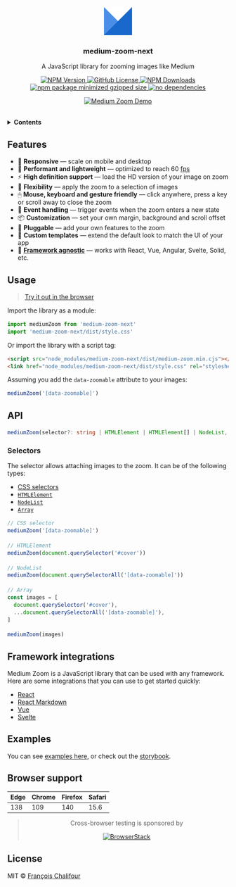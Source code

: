 <p align="center">
  <a href="https://medium-zoom-next.vercel.app"><img src="../../logo.svg" alt="Demo" width="64"></a>
  <h3 align="center">medium-zoom-next</h3>
  <p align="center">A JavaScript library for zooming images like Medium</p>
</p>

<p align="center">
  <a href="https://www.npmjs.com/package/medium-zoom-next">
    <img alt="NPM Version" src="https://img.shields.io/npm/v/medium-zoom-next">
  </a>
  <a href="https://github.com/SpasiboKojima/medium-zoom-next/blob/master/LICENSE">
    <img alt="GitHub License" src="https://img.shields.io/github/license/SpasiboKojima/medium-zoom-next?color=%231968cb">
  </a>
  <a href="https://www.npmcharts.com/compare/medium-zoom-next">
    <img alt="NPM Downloads" src="https://img.shields.io/npm/d18m/medium-zoom-next?color=%231968cb">
  </a>
  <br>
  <a href="https://unpkg.com/medium-zoom-next/dist/">
    <img alt="npm package minimized gzipped size" src="https://img.shields.io/bundlejs/size/medium-zoom-next?color=%231968cb">
  </a>
  <a href="https://github.com/SpasiboKojima/medium-zoom-next/blob/master/packages/medium-zoom/package.json">
    <img src="https://img.shields.io/badge/dependencies-none-lightgrey.svg?color=%231968cb" alt="no dependencies">
  </a>
</p>

<p align="center">
  <a href="https://medium-zoom-next.vercel.app">
    <img src="https://user-images.githubusercontent.com/6137112/43369906-7623239a-9376-11e8-978b-6e089be499fb.gif" alt="Medium Zoom Demo">
  </a>
  <br>
  <br>
</p>

<details>
  <summary><strong>Contents</strong></summary>

<!--
Generate the table of contents using:

```
npx doctoc README.md --maxlevel 3
```
-->

<!-- START doctoc generated TOC please keep comment here to allow auto update -->
<!-- DON'T EDIT THIS SECTION, INSTEAD RE-RUN doctoc TO UPDATE -->

- [Features](#features)
- [Installation](#installation)
- [Usage](#usage)
- [API](#api)
  - [Selectors](#selectors)
  - [Options](#options)
  - [Methods](#methods)
  - [Attributes](#attributes)
  - [Events](#events)
- [Framework integrations](#framework-integrations)
- [Examples](#examples)
- [Debugging](#debugging)
- [Browser support](#browser-support)
- [Contributing](#contributing)
- [License](#license)

<!-- END doctoc generated TOC please keep comment here to allow auto update -->

</details>

## Features

- 📱 **Responsive** — scale on mobile and desktop
- 🚀 **Performant and lightweight** — optimized to reach 60 [fps](https://en.wikipedia.org/wiki/Framerate)
- ⚡️ **High definition support** — load the HD version of your image on zoom
- 🔎 **Flexibility** — apply the zoom to a selection of images
- 🖱 **Mouse, keyboard and gesture friendly** — click anywhere, press a key or scroll away to close the zoom
- 🎂 **Event handling** — trigger events when the zoom enters a new state
- 📦 **Customization** — set your own margin, background and scroll offset
- 🔧 **Pluggable** — add your own features to the zoom
- 💎 **Custom templates** — extend the default look to match the UI of your app
- 🔌 [**Framework agnostic**](#framework-integrations) — works with React, Vue, Angular, Svelte, Solid, etc.

## Usage

> [Try it out in the browser](https://codesandbox.io/s/github/francoischalifour/medium-zoom/tree/master/website)

Import the library as a module:

```js
import mediumZoom from 'medium-zoom-next'
import 'medium-zoom-next/dist/style.css'
```

Or import the library with a script tag:

```html
<script src="node_modules/medium-zoom-next/dist/medium-zoom.min.cjs"></script>
<link href="node_modules/medium-zoom-next/dist/style.css" rel="stylesheet" />
```


Assuming you add the `data-zoomable` attribute to your images:

```js
mediumZoom('[data-zoomable]')
```

## API

```ts
mediumZoom(selector?: string | HTMLElement | HTMLElement[] | NodeList, options?: object): Zoom
```

### Selectors

The selector allows attaching images to the zoom. It can be of the following types:

- [CSS selectors](https://developer.mozilla.org/docs/Web/CSS/CSS_Selectors)
- [`HTMLElement`](https://developer.mozilla.org/docs/Web/API/HTMLElement)
- [`NodeList`](https://developer.mozilla.org/docs/Web/API/NodeList)
- [`Array`](https://developer.mozilla.org/docs/Web/JavaScript/Reference/Global_Objects/Array)

```js
// CSS selector
mediumZoom('[data-zoomable]')

// HTMLElement
mediumZoom(document.querySelector('#cover'))

// NodeList
mediumZoom(document.querySelectorAll('[data-zoomable]'))

// Array
const images = [
  document.querySelector('#cover'),
  ...document.querySelectorAll('[data-zoomable]'),
]

mediumZoom(images)
```

## Framework integrations

Medium Zoom is a JavaScript library that can be used with any framework. Here are some integrations that you can use to get started quickly:

- [React](./apps/website/src/components/react)
- [React Markdown](./apps/website/src/components/react)
- [Vue](./apps/website/src/components/vue)
- [Svelte](./apps/website/src/components/svelte)

## Examples

You can see [examples here](apps/website/src/components/), or check out the [storybook](https://medium-zoom-next-storybook.vercel.app/).

## Browser support

| Edge            | Chrome | Firefox | Safari |
| --------------- | ------ | ------- | ------ |
| 138             | 109    | 140     | 15.6   |

<blockquote>
  <p align="center">
    Cross-browser testing is sponsored by
  </p>
  <p align="center">
    <a href="https://www.browserstack.com">
      <img src="https://user-images.githubusercontent.com/6137112/44587083-35987000-a7b2-11e8-8e0d-8ba15de83802.png" alt="BrowserStack" height="35">
    </a>
  </p>
</blockquote>

## License

MIT © [François Chalifour](https://francoischalifour.com)
